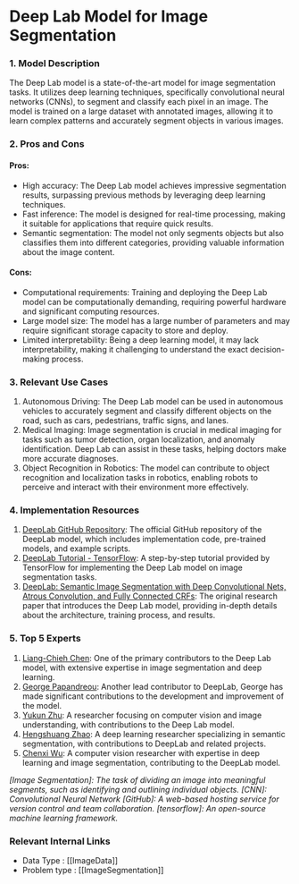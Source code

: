# Deep Lab Model for Image Segmentation

### 1. Model Description
The Deep Lab model is a state-of-the-art model for image segmentation tasks. It utilizes deep learning techniques, specifically convolutional neural networks (CNNs), to segment and classify each pixel in an image. The model is trained on a large dataset with annotated images, allowing it to learn complex patterns and accurately segment objects in various images.

### 2. Pros and Cons
#### Pros:
- High accuracy: The Deep Lab model achieves impressive segmentation results, surpassing previous methods by leveraging deep learning techniques.
- Fast inference: The model is designed for real-time processing, making it suitable for applications that require quick results.
- Semantic segmentation: The model not only segments objects but also classifies them into different categories, providing valuable information about the image content.

#### Cons:
- Computational requirements: Training and deploying the Deep Lab model can be computationally demanding, requiring powerful hardware and significant computing resources.
- Large model size: The model has a large number of parameters and may require significant storage capacity to store and deploy.
- Limited interpretability: Being a deep learning model, it may lack interpretability, making it challenging to understand the exact decision-making process.

### 3. Relevant Use Cases
1. Autonomous Driving: The Deep Lab model can be used in autonomous vehicles to accurately segment and classify different objects on the road, such as cars, pedestrians, traffic signs, and lanes.
2. Medical Imaging: Image segmentation is crucial in medical imaging for tasks such as tumor detection, organ localization, and anomaly identification. Deep Lab can assist in these tasks, helping doctors make more accurate diagnoses.
3. Object Recognition in Robotics: The model can contribute to object recognition and localization tasks in robotics, enabling robots to perceive and interact with their environment more effectively.

### 4. Implementation Resources
1. [DeepLab GitHub Repository](https://github.com/tensorflow/models/tree/master/research/deeplab): The official GitHub repository of the DeepLab model, which includes implementation code, pre-trained models, and example scripts.
2. [DeepLab Tutorial - TensorFlow](https://tensorflow.org/tutorials/images/segmentation): A step-by-step tutorial provided by TensorFlow for implementing the Deep Lab model on image segmentation tasks.
3. [DeepLab: Semantic Image Segmentation with Deep Convolutional Nets, Atrous Convolution, and Fully Connected CRFs](https://arxiv.org/abs/1606.00915): The original research paper that introduces the Deep Lab model, providing in-depth details about the architecture, training process, and results.

### 5. Top 5 Experts
1. [Liang-Chieh Chen](https://github.com/lichengch): One of the primary contributors to the Deep Lab model, with extensive expertise in image segmentation and deep learning.
2. [George Papandreou](https://github.com/gpapandreou): Another lead contributor to DeepLab, George has made significant contributions to the development and improvement of the model.
3. [Yukun Zhu](https://github.com/Yukun4119): A researcher focusing on computer vision and image understanding, with contributions to the Deep Lab model.
4. [Hengshuang Zhao](https://github.com/hszhao): A deep learning researcher specializing in semantic segmentation, with contributions to DeepLab and related projects.
5. [Chenxi Wu](https://github.com/chenxi116): A computer vision researcher with expertise in deep learning and image segmentation, contributing to the DeepLab model.

*[Image Segmentation]: The task of dividing an image into meaningful segments, such as identifying and outlining individual objects.*
*[CNN]: Convolutional Neural Network*
*[GitHub]: A web-based hosting service for version control and team collaboration.*
*[tensorflow]: An open-source machine learning framework.*


 ### Relevant Internal Links
- Data Type : [[ImageData]]
- Problem type : [[ImageSegmentation]]
